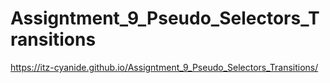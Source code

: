 # Assigntment_9_Pseudo_Selectors_Transitions
 https://itz-cyanide.github.io/Assigntment_9_Pseudo_Selectors_Transitions/
